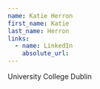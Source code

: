 ```yaml
---
name: Katie Herron
first_name: Katie
last_name: Herron
links:
  - name: LinkedIn
    absolute_url: 
---
```

University College Dublin
